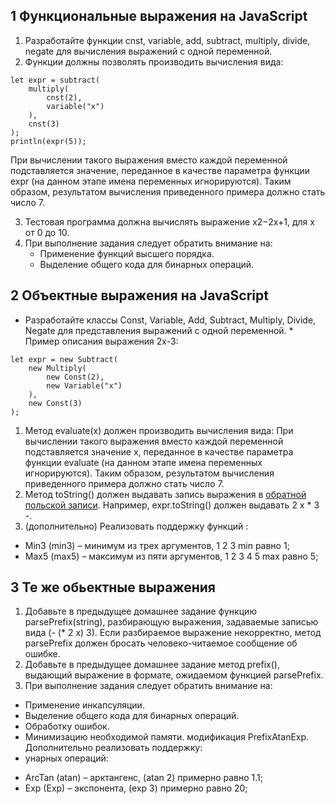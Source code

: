 ## 1 Функциональные выражения на JavaScript
1. Разработайте функции cnst, variable, add, subtract, multiply, divide, negate для вычисления выражений с одной переменной.
2. Функции должны позволять производить вычисления вида:

```
let expr = subtract(
    multiply(
        cnst(2),
        variable("x")
    ),
    cnst(3)
);
println(expr(5));
```

При вычислении такого выражения вместо каждой переменной подставляется значение, переданное в качестве параметра функции expr (на данном этапе имена переменных игнорируются). Таким образом, результатом вычисления приведенного примера должно стать число 7.

3. Тестовая программа должна вычислять выражение x2−2x+1, для x от 0 до 10.
4. При выполнение задания следует обратить внимание на:
	- Применение функций высшего порядка.
	- Выделение общего кода для бинарных операций.


## 2 Объектные выражения на JavaScript
* Разработайте классы Const, Variable, Add, Subtract, Multiply, Divide, Negate для представления выражений с одной переменной. *
Пример описания выражения 2x-3:

```
let expr = new Subtract(
    new Multiply(
        new Const(2),
        new Variable("x")
    ),
    new Const(3)
);
```

1. Метод evaluate(x) должен производить вычисления вида: При вычислении такого выражения вместо каждой переменной подставляется значение x, переданное в качестве параметра функции evaluate (на данном этапе имена переменных игнорируются). Таким образом, результатом вычисления приведенного примера должно стать число 7.
2. Метод toString() должен выдавать запись выражения в [обратной польской записи](https://ru.wikipedia.org/wiki/%D0%9E%D0%B1%D1%80%D0%B0%D1%82%D0%BD%D0%B0%D1%8F_%D0%BF%D0%BE%D0%BB%D1%8C%D1%81%D0%BA%D0%B0%D1%8F_%D0%B7%D0%B0%D0%BF%D0%B8%D1%81%D1%8C). Например, expr.toString() должен выдавать 2 x * 3 -.
3. (дополнительно) Реализовать поддержку функций :
 + Min3 (min3) – минимум из трех аргументов, 1 2 3 min равно 1;
 + Max5 (max5) – максимум из пяти аргументов, 1 2 3 4 5 max равно 5;

## 3 Те же обьектные выражения
1. Добавьте в предыдущее домашнее задание функцию parsePrefix(string), разбирающую выражения, задаваемые записью вида (- (* 2 x) 3). Если разбираемое выражение некорректно, метод parsePrefix должен бросать человеко-читаемое сообщение об ошибке.
2. Добавьте в предыдущее домашнее задание метод prefix(), выдающий выражение в формате, ожидаемом функцией parsePrefix.
3. При выполнение задания следует обратить внимание на:
- Применение инкапсуляции.
- Выделение общего кода для бинарных операций.
- Обработку ошибок.
- Минимизацию необходимой памяти.
модификация PrefixAtanExp. Дополнительно реализовать поддержку:
- унарных операций:
 + ArcTan (atan) – арктангенс, (atan 2) примерно равно 1.1;
 + Exp (Exp) – экспонента, (exp 3) примерно равно 20;
